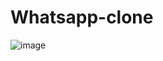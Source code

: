 # Whatsapp-clone

![image](https://github.com/Hankering1716/Whatsapp-clone/assets/116718014/a00ea74d-45df-4f63-9463-d3872c19d286)
